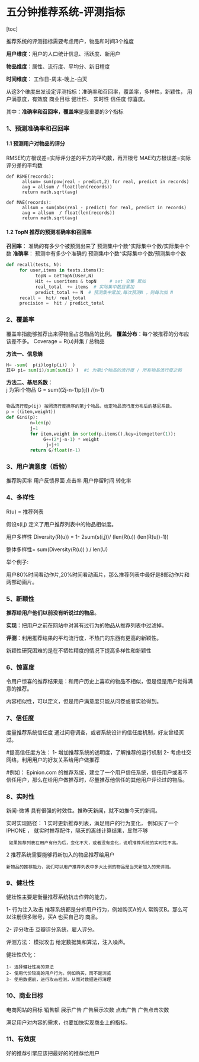 # 五分钟推荐系统-评测指标

[toc]

推荐系统的评测指标需要考虑用户，物品和时间3个维度

**用户维度**：用户的人口统计信息、活跃度、新用户

**物品维度**：属性、流行度、平均分、新旧程度

**时间维度**： 工作日-周末-晚上-白天

从这3个维度出发设定评测指标：准确率和召回率，覆盖率，多样性，新颖性， 用户满意度，有效度 商业目标 健壮性、 实时性  信任度   惊喜度。

其中：**准确率和召回率，覆盖率**是最重要的3个指标

### 1、预测准确率和召回率

#### 1.1 预测用户对物品的评分

RMSE均方根误差=实际评分差的平方的平均数，再开根号
MAE均方根误差=实际评分差的平均数

```
def RSME(records):
      allsum= sum(pow(real - predict,2) for real, predict in records) 
      avg = allsum / float(len(records))
      return math.sqrt(avg)   

def MAE(records):
      allsum = sum(abs(real - predict) for real, predict in records) 
      avg = allsum  / float(len(records))
      return math.sqrt(avg)   
```

#### 1.2 TopN 推荐的预测准确率和召回率

**召回率**： 准确的有多少个被预测出来了
                预测集中个数^实际集中个数/实际集中个数
**准确率**： 预测中有多少个准确的
                预测集中个数^实际集中个数/预测集中个数

```python
def recall(tests, N):
     for user,items in tests.items():
           topN = GetTopN(User,N)
           Hit += useritems & topN     # set 交集 累加 
           real_total  += items  # 实际集中数目累加
           predict_total += N  # 预测集中累加,每次预测N ，则每次加 N  
     recall =  hit/ real_total  
     precision =  hit / predict_total 
```

### 2、覆盖率

覆盖率指能够推荐出来得物品占总物品的比例。
**覆盖分布**：每个被推荐的分布应该差不多。
Coverage =   R(u)并集 / 总物品

**方法一、信息熵**

```python
H= -sum(  p(i)log(p(i))  )  
其中 pi= sum(i)/sum(sum(i) )  #i 为第i个物品的流行度 / 所有物品流行度之和 
```

**方法二、基尼系数**：   
j 为第i个物品
G =  sum((2j-n-1)p(ij)) /(n-1)

```python

物品流行度p(ij) 按照流行度排序的第j个物品，给定物品流行度分布后的基尼系数。 
p = (（item,weight）)
def Gini(p): 
         n=len(p)
         j=1
         for item,weight in sorted(p.items(),key=itemgetter(1)):
              G+=(2*j-n-1) * weight
               j=j+1 
         return G/float(n-1)     
```

### 3、用户满意度（后验）

推荐购买率
用户反馈界面
点击率
用户停留时间
转化率

### 4、多样性

R(u) = 推荐列表

假设s(i,j) 定义了用户推荐列表中的物品相似度。

用户多样性 Diversity(R(u))  = 1- 2sum(s(i,j))/ (len(R(u)) (len(R(u))-1)) 

整体多样性=  sum(Diversity(R(u)) ) / len(U)     

举个例子:

用户80%时间看动作片,20%时间看动画片，那么推荐列表中最好是8部动作片和两部动画片。



### 5、新颖性

**推荐给用户他们以前没有听说过的物品**。 

**实现**：把用户之前在网站中对其有过行为的物品从推荐列表中过滤掉。

**评测**：利用推荐结果的平均流行度，不热门的东西有更高的新颖性。

新颖性研究困难的是在不牺牲精度的情况下提高多样性和新颖性



### 6、惊喜度

令用户惊喜的推荐结果是：和用户历史上喜欢的物品不相似，但是但是用户觉得满意的推荐。

内容相似性，可以定义，但是用户满意度只能从问卷或者实验得到。

### 7、信任度 

度量推荐系统信任度 通过问卷调查，或者系统设计的信任度机制，好友曾经买过。

#提高信任度方法：
1- 增加推荐系统的透明度，了解推荐的运行机制
2- 考虑社交网络，利用用户的好友关系给用户做推荐

#例如：
        Epinion.com 的推荐系统，建立了一个用户信任系统，信任用户或者不信任用户，那么在给用户做推荐时，尽量推荐他信任的其他用户评论过的物品。

### 8、实时性

新闻-微博 具有很强的时效性。推昨天新闻，就不如推今天的新闻。

实时实现路径：
1 实时更新推荐列表，满足用户的行为变化，
     例如买了一个IPHONE ， 就实时推荐配件，隔天的离线计算结果，显然不够

     如果推荐列表在用户有行为后，变化不大，或者没有变化，说明推荐系统的实时性不高。

2 推荐系统需要能够将新加入的物品推荐给用户

    新物品的推荐能力，我们可以用户推荐列表中多大比例的物品是当天新加入的来评测。

### 9、健壮性     

健壮性主要是衡量推荐系统抗击作弊的能力。   

1- 行为注入攻击
       推荐系统都是分析用户行为，例如购买A的人 常购买B。那么可以注册很多账号，买A 也买自己的 商品。

2- 评分攻击   豆瓣评分系统，雇人评分。

评测方法：
       模拟攻击 给定数据集和算法，注入噪声。

健壮性优化：

```
1- 选择健壮性高的算法
2- 使用代价较高的用户行为。例如购买，而不是浏览
3- 使用数据前，进行攻击检测，从而对数据进行清理
```

### 10、商业目标

电商网站的目标  销售额
展示广告       广告展示次数
点击广告       广告点击次数

满足用户对内容的需求，也要加快实现商业上的指标。

### 11、有效度

好的推荐引擎应该把最好的的推荐给用户



